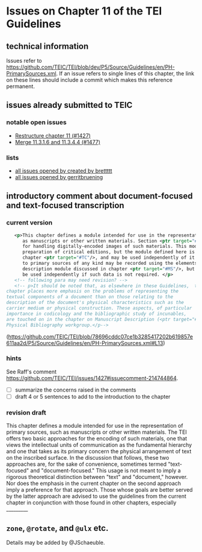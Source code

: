 # Issues on Chapter 11 of the TEI Guidelines

## technical information
Issues refer to https://github.com/TEIC/TEI/blob/dev/P5/Source/Guidelines/en/PH-PrimarySources.xml.
If an issue refers to single lines of this chapter, the link on these lines should include a commit which makes this reference permanent. 

## issues already submitted to TEIC

### notable open issues
* [Restructure chapter 11 (#1427)](https://github.com/TEIC/TEI/issues/1427) 
* [ Merge 11.3.1.6 and 11.3.4.4 (#1477)](https://github.com/TEIC/TEI/issues/1477)

### lists
* [all issues opened by created by brettttt](https://github.com/TEIC/TEI/issues?utf8=%E2%9C%93&q=is%3Aissue+author%3Abrettttt+)
* [all issues opened by gerritbruening](https://github.com/TEIC/TEI/issues?utf8=%E2%9C%93&q=is%3Aissue+author%3Agerritbruening+)

## introductory comment about document-focused and text-focused transcription

### current version

```xml
   <p>This chapter defines a module intended for use in the representation of primary sources, such
      as manuscripts or other written materials. Section <ptr target="#PHFAX"/> provides elements
      for handling digitally-encoded images of such materials. This module may also be useful in the
      preparation of critical editions, but the module defined here is distinct from that defined in
      chapter <ptr target="#TC"/>, and may be used independently of it. Detailed metadata relating
      to primary sources of any kind may be recorded using the elements defined by the manuscript
      description module discussed in chapter <ptr target="#MS"/>, but again the present module may
      be used independently if such data is not required. </p>
   <!-- following para may need revision? -->
   <!-- p>It should be noted that, as elsewhere in these Guidelines,  this
chapter places more emphasis on the problems of representing the
textual components of a document than on those relating to the
description of the document's physical characteristics such as the
carrier medium or physical construction. These aspects, of particular
importance in codicology and the bibliographic study of incunables,
are touched on in the chapter on Manuscript Description (<ptr target="#MS"/>) and also form the subject of ongoing work in the TEI
Physical Bibliography workgroup.</p-->
```
(https://github.com/TEIC/TEI/blob/78696cddc07ce1b3285417202b619857e611aa2d/P5/Source/Guidelines/en/PH-PrimarySources.xml#L13)

### hints
See Raff's comment https://github.com/TEIC/TEI/issues/1427#issuecomment-214744864.

- [ ] summarize the concerns raised in the comments
- [ ] draft 4 or 5 sentences to add to the introduction to the chapter

### revision draft
This chapter defines a module intended for use in the representation of primary sources, such as manuscripts or other written materials. 
The TEI offers two basic approaches for the encoding of such materials, one that views the intellectual units of communication as the 
fundamental hierarchy and one that takes as its primary concern the physical arrangement of text on the inscribed surface. 
In the discussion that follows, these two approaches are, for the sake of convenience, sometimes termed "text-focused" and 
"document-focused." 
This usage is not meant to imply a rigorous theoretical distinction between "text" and "document," however. 
Nor does the emphasis in the current chapter on the second approach imply a preference for that approach. 
Those whose goals are better served by the latter approach are advised to use the guidelines from the current chapter in conjunction 
with those found in other chapters, especially _________

## `zone`, `@rotate`, and `@ulx` etc.
Details may be added by @JSchaeuble.
